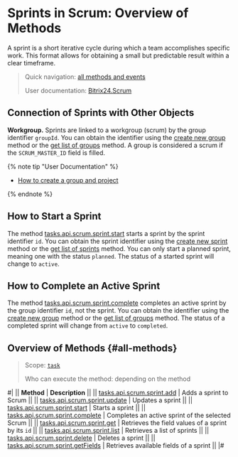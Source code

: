 # Sprints in Scrum: Overview of Methods

A sprint is a short iterative cycle during which a team accomplishes specific work. This format allows for obtaining a small but predictable result within a clear timeframe.

> Quick navigation: [all methods and events](#all-methods) 
> 
> User documentation: [Bitrix24.Scrum](https://helpdesk.bitrix24.com/open/14786248/) 

## Connection of Sprints with Other Objects

**Workgroup.** Sprints are linked to a workgroup (scrum) by the group identifier `groupId`. You can obtain the identifier using the [create new group](../../sonet-group-create.md) method or the [get list of groups](../../socialnetwork-api-workgroup-list.md) method. A group is considered a scrum if the `SCRUM_MASTER_ID` field is filled.

{% note tip "User Documentation" %}

- [How to create a group and project](https://helpdesk.bitrix24.com/open/22796428/)

{% endnote %}

## How to Start a Sprint

The method [tasks.api.scrum.sprint.start](./tasks-api-scrum-sprint-start.md) starts a sprint by the sprint identifier `id`. You can obtain the sprint identifier using the [create new sprint](./tasks-api-scrum-sprint-add.md) method or the [get list of sprints](./tasks-api-scrum-sprint-list.md) method. You can only start a planned sprint, meaning one with the status `planned`. The status of a started sprint will change to `active`.

## How to Complete an Active Sprint

The method [tasks.api.scrum.sprint.complete](./tasks-api-scrum-sprint-complete.md) completes an active sprint by the group identifier `id`, not the sprint. You can obtain the identifier using the [create new group](../../sonet-group-create.md) method or the [get list of groups](../../socialnetwork-api-workgroup-list.md) method. The status of a completed sprint will change from `active` to `completed`.

## Overview of Methods {#all-methods}

> Scope: [`task`](../../../scopes/permissions.md)
>
> Who can execute the method: depending on the method

#|
|| **Method** | **Description** ||
|| [tasks.api.scrum.sprint.add](./tasks-api-scrum-sprint-add.md) | Adds a sprint to Scrum ||
|| [tasks.api.scrum.sprint.update](./tasks-api-scrum-sprint-update.md) | Updates a sprint ||
|| [tasks.api.scrum.sprint.start](./tasks-api-scrum-sprint-start.md) | Starts a sprint ||
|| [tasks.api.scrum.sprint.complete](./tasks-api-scrum-sprint-complete.md) | Completes an active sprint of the selected Scrum ||
|| [tasks.api.scrum.sprint.get](./tasks-api-scrum-sprint-get.md) | Retrieves the field values of a sprint by its `id` ||
|| [tasks.api.scrum.sprint.list](./tasks-api-scrum-sprint-list.md) | Retrieves a list of sprints ||
|| [tasks.api.scrum.sprint.delete](./tasks-api-scrum-sprint-delete.md) | Deletes a sprint ||
|| [tasks.api.scrum.sprint.getFields](./tasks-api-scrum-sprint-get-fields.md) | Retrieves available fields of a sprint ||
|#